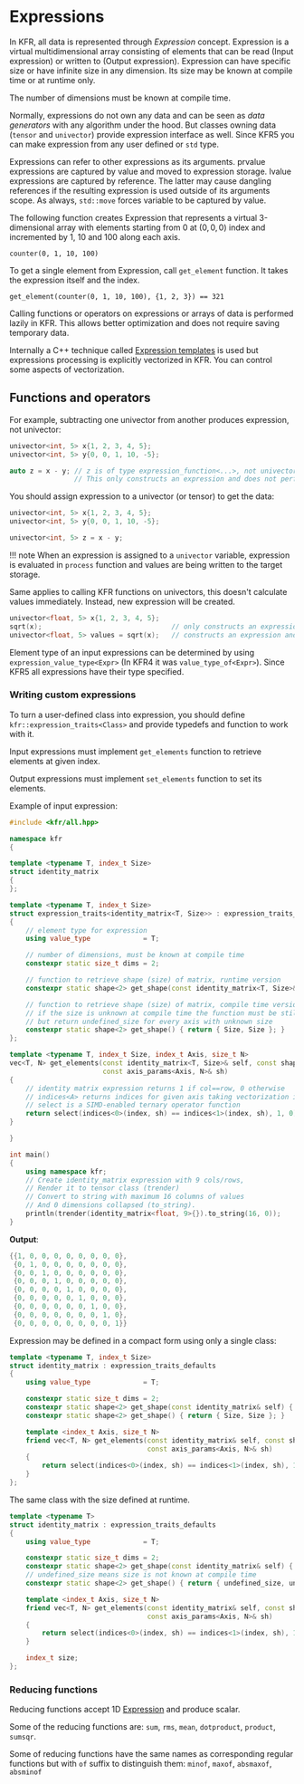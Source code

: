 # Expressions

In KFR, all data is represented through _Expression_ concept.
Expression is a virtual multidimensional array consisting of elements that can be read (Input expression) or written to (Output expression).
Expression can have specific size or have infinite size in any dimension. Its size may be known at compile time or at runtime only.

The number of dimensions must be known at compile time.

Normally, expressions do not own any data and can be seen as _data generators_ with any algorithm under the hood. But classes owning data (`tensor` and `univector`) provide expression interface as well. Since KFR5 you can make expression from any user defined or `std` type.

Expressions can refer to other expressions as its arguments.
prvalue expressions are captured by value and moved to expression storage.
lvalue expressions are captured by reference. 
The latter may cause dangling references if the resulting expression is used outside of its arguments scope. As always, `std::move` forces variable to be captured by value.

The following function creates Expression that represents a virtual 3-dimensional array with elements starting from 0 at $(0,0,0)$ index
and incremented by $1$, $10$ and $100$ along each axis.
```
counter(0, 1, 10, 100)
```

To get a single element from Expression, call `get_element` function. It takes the expression itself and the index.
```
get_element(counter(0, 1, 10, 100), {1, 2, 3}) == 321
```

Calling functions or operators on expressions or arrays of data is performed lazily in KFR.
This allows better optimization and does not require saving temporary data.

Internally a C++ technique called [Expression templates](https://en.wikipedia.org/wiki/Expression_templates) is used but expressions processing is explicitly vectorized in KFR. You can control some aspects of vectorization.

## Functions and operators

For example, subtracting one univector from another produces expression, not univector:

```c++
univector<int, 5> x{1, 2, 3, 4, 5};
univector<int, 5> y{0, 0, 1, 10, -5};

auto z = x - y; // z is of type expression_function<...>, not univector. 
                // This only constructs an expression and does not perform any calculation
```

You should assign expression to a univector (or tensor) to get the data:

```c++
univector<int, 5> x{1, 2, 3, 4, 5};
univector<int, 5> y{0, 0, 1, 10, -5};    

univector<int, 5> z = x - y;
```

!!! note
    When an expression is assigned to a `univector` variable, expression is evaluated in `process` function and values are being written to the target storage.

Same applies to calling KFR functions on univectors, this doesn't calculate values immediately. Instead, new expression will be created.

```c++
univector<float, 5> x{1, 2, 3, 4, 5};
sqrt(x);                                // only constructs an expression
univector<float, 5> values = sqrt(x);   // constructs an expression and writes data to univector
```

Element type of an input expressions can be determined by using `expression_value_type<Expr>` (In KFR4 it was `value_type_of<Expr>`). Since KFR5 all expressions have their type specified.

### Writing custom expressions

To turn a user-defined class into expression, you should define
`kfr::expression_traits<Class>` and provide typedefs and function to work with it.

Input expressions must implement `get_elements` function to retrieve elements at given index.

Output expressions must implement `set_elements` function to set its elements.

Example of input expression:

```c++
#include <kfr/all.hpp>

namespace kfr
{

template <typename T, index_t Size>
struct identity_matrix
{
};

template <typename T, index_t Size>
struct expression_traits<identity_matrix<T, Size>> : expression_traits_defaults
{
    // element type for expression
    using value_type             = T;

    // number of dimensions, must be known at compile time
    constexpr static size_t dims = 2;

    // function to retrieve shape (size) of matrix, runtime version
    constexpr static shape<2> get_shape(const identity_matrix<T, Size>& self) { return { Size, Size }; }

    // function to retrieve shape (size) of matrix, compile time version
    // if the size is unknown at compile time the function must be still defined
    // but return undefined_size for every axis with unknown size
    constexpr static shape<2> get_shape() { return { Size, Size }; }
};

template <typename T, index_t Size, index_t Axis, size_t N>
vec<T, N> get_elements(const identity_matrix<T, Size>& self, const shape<2>& index,
                       const axis_params<Axis, N>& sh)
{
    // identity matrix expression returns 1 if col==row, 0 otherwise
    // indices<A> returns indices for given axis taking vectorization into account
    // select is a SIMD-enabled ternary operator function
    return select(indices<0>(index, sh) == indices<1>(index, sh), 1, 0);
}

}

int main()
{
    using namespace kfr;
    // Create identity_matrix expression with 9 cols/rows,
    // Render it to tensor class (trender)
    // Convert to string with maximum 16 columns of values
    // And 0 dimensions collapsed (to_string).
    println(trender(identity_matrix<float, 9>{}).to_string(16, 0));
}
```

**Output**:

```c++
{{1, 0, 0, 0, 0, 0, 0, 0, 0},
 {0, 1, 0, 0, 0, 0, 0, 0, 0},
 {0, 0, 1, 0, 0, 0, 0, 0, 0},
 {0, 0, 0, 1, 0, 0, 0, 0, 0},
 {0, 0, 0, 0, 1, 0, 0, 0, 0},
 {0, 0, 0, 0, 0, 1, 0, 0, 0},
 {0, 0, 0, 0, 0, 0, 1, 0, 0},
 {0, 0, 0, 0, 0, 0, 0, 1, 0},
 {0, 0, 0, 0, 0, 0, 0, 0, 1}}
```

Expression may be defined in a compact form using only a single class:

```c++
template <typename T, index_t Size>
struct identity_matrix : expression_traits_defaults
{
    using value_type             = T;

    constexpr static size_t dims = 2;
    constexpr static shape<2> get_shape(const identity_matrix& self) { return { Size, Size }; }
    constexpr static shape<2> get_shape() { return { Size, Size }; }

    template <index_t Axis, size_t N>
    friend vec<T, N> get_elements(const identity_matrix& self, const shape<2>& index,
                                  const axis_params<Axis, N>& sh)
    {
        return select(indices<0>(index, sh) == indices<1>(index, sh), 1, 0);
    }
};

```

The same class with the size defined at runtime.

```c++
template <typename T>
struct identity_matrix : expression_traits_defaults
{
    using value_type             = T;

    constexpr static size_t dims = 2;
    constexpr static shape<2> get_shape(const identity_matrix& self) { return { self.size, self.size }; }
    // undefined_size means size is not known at compile time
    constexpr static shape<2> get_shape() { return { undefined_size, undefined_size }; }

    template <index_t Axis, size_t N>
    friend vec<T, N> get_elements(const identity_matrix& self, const shape<2>& index,
                                  const axis_params<Axis, N>& sh)
    {
        return select(indices<0>(index, sh) == indices<1>(index, sh), 1, 0);
    }

    index_t size;
};

```

### Reducing functions

Reducing functions accept 1D [Expression](expressions.md) and produce scalar.

Some of the reducing functions are:
`sum`, `rms`, `mean`, `dotproduct`, `product`, `sumsqr`.

Some of reducing functions have the same names as corresponding regular functions but with `of` suffix to distinguish them: 
`minof`, `maxof`, `absmaxof`, `absminof`
